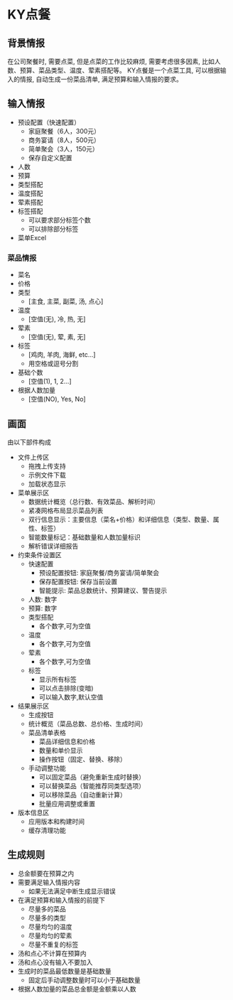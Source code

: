 # KY点餐

## 背景情报

在公司聚餐时, 需要点菜, 但是点菜的工作比较麻烦, 需要考虑很多因素, 比如人数、预算、菜品类型、温度、荤素搭配等。
KY点餐是一个点菜工具, 可以根据输入的情报, 自动生成一份菜品清单, 满足预算和输入情报的要求。

## 输入情报

- 预设配置（快速配置）
  - 家庭聚餐（6人，300元）
  - 商务宴请（8人，500元）
  - 简单聚会（3人，150元）
  - 保存自定义配置
- 人数
- 预算
- 类型搭配
- 温度搭配
- 荤素搭配
- 标签搭配
  - 可以要求部分标签个数
  - 可以排除部分标签
- 菜单Excel

### 菜品情报

- 菜名
- 价格
- 类型
  - [主食, 主菜, 副菜, 汤, 点心]
- 温度
  - [空值(无), 冷, 热, 无]
- 荤素
  - [空值(无), 荤, 素, 无]
- 标签
  - [鸡肉, 羊肉, 海鲜, etc...]
  - 用空格或逗号分割
- 基础个数
  - [空值(1), 1, 2...]
- 根据人数加量
  - [空值(NO), Yes, No]

## 画面

由以下部件构成

- 文件上传区
  - 拖拽上传支持
  - 示例文件下载
  - 加载状态显示
- 菜单展示区
  - 数据统计概览（总行数、有效菜品、解析时间）
  - 紧凑网格布局显示菜品列表
  - 双行信息显示：主要信息（菜名+价格）和详细信息（类型、数量、属性、标签）
  - 智能数量标记：基础数量和人数加量标识
  - 解析错误详细报告
- 约束条件设置区
  - 快速配置
    - 预设配置按钮: 家庭聚餐/商务宴请/简单聚会
    - 保存配置按钮: 保存当前设置
    - 智能提示: 菜品总数统计、预算建议、警告提示
  - 人数: 数字
  - 预算: 数字
  - 类型搭配
    - 各个数字,可为空值
  - 温度
    - 各个数字,可为空值
  - 荤素
    - 各个数字,可为空值
  - 标签
    - 显示所有标签
    - 可以点击排除(变暗)
    - 可以输入数字,默认空值
- 结果展示区
  - 生成按钮
  - 统计概览（菜品总数、总价格、生成时间）
  - 菜品清单表格
    - 菜品详细信息和价格
    - 数量和单价显示
    - 操作按钮（固定、替换、移除）
  - 手动调整功能
    - 可以固定菜品（避免重新生成时替换）
    - 可以替换菜品（智能推荐同类型选项）
    - 可以移除菜品（自动重新计算）
    - 批量应用调整或重置
- 版本信息区
  - 应用版本和构建时间
  - 缓存清理功能

## 生成规则

- 总金额要在预算之内
- 需要满足输入情报内容
  - 如果无法满足中断生成显示错误
- 在满足预算和输入情报的前提下
  - 尽量多的菜品
  - 尽量多的类型
  - 尽量均匀的温度
  - 尽量均匀的荤素
  - 尽量不重复的标签
- 汤和点心不计算在预算内
- 汤和点心没有输入不要加入
- 生成时的菜品最低数量是基础数量
  - 固定后手动调整数量时可以小于基础数量
- 根据人数加量的菜品总金额是金额乘以人数
